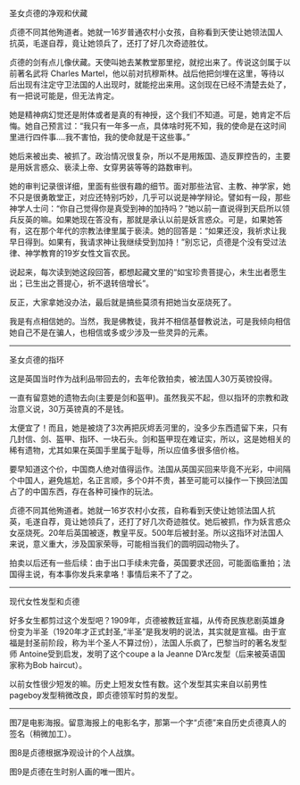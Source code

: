 圣女贞德的净观和伏藏

贞德不同其他殉道者。她就一16岁普通农村小女孩，自称看到天使让她领法国人抗英，毛遂自荐，竟让她领兵了，还打了好几次奇迹胜仗。

贞德的剑有点儿像伏藏。天使叫她去某教堂那里挖，就挖出来了。传说这剑属于以前著名武将 Charles Martel，他以前对抗穆斯林。战后他把剑埋在这里，等待以后出现有注定守卫法国的人出现时，就能挖出来用。这剑现在已经不清楚去处了，有一把说可能是，但无法肯定。

她是精神病幻觉还是附体或者是真的有神授，这个我们不知道。可是，她肯定不后悔。她自己预言过：“我只有一年多一点，具体啥时死不知，我的使命是在这时间里进行四件事....我不害怕，我的使命就是干这些事。”

她后来被出卖、被抓了。政治情况很复杂，所以不是用叛国、造反罪控告的，主要是用妖言惑众、亵渎上帝、女穿男装等等的路数审判。

她的审判记录很详细，里面有些很有趣的细节。面对那些法官、主教、神学家，她不只是很勇敢堂正，对应还特别巧妙，几乎可以说是神学辩论。譬如有一段，那些神学人士问：“你自己觉得你是真受到神的加持吗？”她以前一直说得到天启所以领兵反英的嘛。如果她现在答没有，那就是承认以前是妖言惑众。可是，如果她答有，这在那个年代的宗教法律里属于亵渎。她的回答是：“如果还没，我祈求让我早日得到。如果有，我请求神让我继续受到加持！”别忘记，贞德是个没有受过法律、神学教育的19岁女性文盲农民。

说起来，每次读到她这段回答，都想起藏文里的“如宝珍贵菩提心，未生出者愿生出；已生出之菩提心，祈不退转倍增长”。

反正，大家拿她没办法，最后就是搞些莫须有把她当女巫烧死了。

我是有点相信她的。当然，我是佛教徒，我并不相信基督教说法，可是我倾向相信她自己不是在骗人，也相信或多或少涉及一些灵异的元素。

--------------

圣女贞德的指环
   
这是英国当时作为战利品带回去的，去年伦敦拍卖，被法国人30万英镑投得。

一直有留意她的遗物去向(主要是剑和盔甲)。虽然我买不起，但以指环的宗教和政治意义说，30万英镑真的不是钱。

太便宜了！而且，她是被烧了3次再把灰烬丢河里的，没多少东西遗留下来，只有几封信、剑、盔甲、指环、一块石头。剑和盔甲现在难证实，所以，这是她相关的稀有遗物，尤其如果在英国手里属于耻辱，所以应值多很多倍价格。

要早知道这个价，中国商人绝对值得运作。法国从英国买回来毕竟不光彩，中间隔个中国人，避免尴尬，名正言顺，多个0并不贵，甚至可能可以操作一下换回法国占了的中国东西，存在各种可操作的玩法。

贞德不同其他殉道者。她就一16岁农村小女孩，自称看到天使让她领法国人抗英，毛遂自荐，竟让她领兵了，还打了好几次奇迹胜仗。她后被抓，作为妖言惑众女巫烧死。20年后英国被逐，教皇平反。500年后被封圣。所以这指环对法国人来说，意义重大，涉及国家荣辱，可能相当我们的圆明园动物头了。

拍卖以后还有一些后续：由于出口手续未完备，英国要求还回，可能面临重拍；法国得主说，有本事你发兵来拿咯！事情后来不了了之。

--------------

现代女性发型和贞德
 
好多女生都剪过这个发型吧？1909年，贞德被教廷宣福，从传奇民族悲剧英雄身份变为半圣（1920年才正式封圣,“半圣”是我发明的说法，其实就是宣福。由于宣福是封圣前阶段，称为半个圣人不算过份），法国人乐疯了，巴黎当时的著名发型师 Antoine受到启发，发明了这个coupe a la Jeanne D’Arc发型（后来被英语国家称为Bob haircut）。

以前女性很少短发的嘛。历史上短发女性有数。这个发型其实来自以前男性pageboy发型稍微改良，即贞德领军时剪的发型。

--------------

图7是电影海报。留意海报上的电影名字，那第一个字“贞德”来自历史贞德真人的签名（稍微加工）。

图8是贞德根据净观设计的个人战旗。

图9是贞德在生时别人画的唯一图片。
